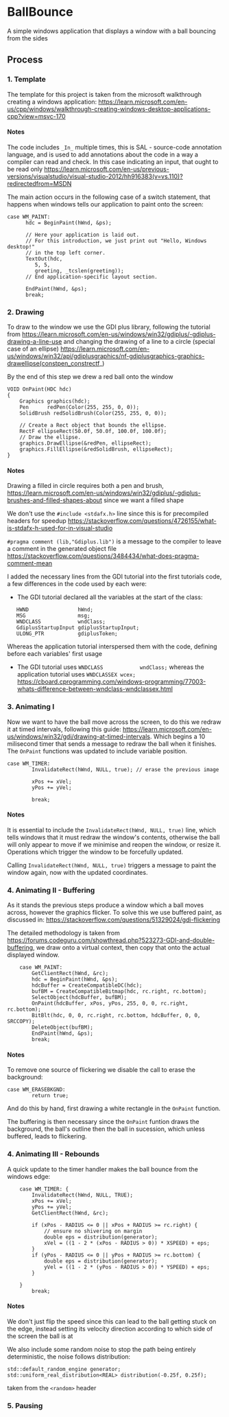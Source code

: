 # BallBounce

A simple windows application that displays a window with a ball bouncing from the sides

## Process

### 1. Template
The template for this project is taken from the microsoft walkthrough creating a windows application: https://learn.microsoft.com/en-us/cpp/windows/walkthrough-creating-windows-desktop-applications-cpp?view=msvc-170

#### Notes
The code includes `_In_` multiple times, this is SAL - source-code annotation language, and is used to add annotations about the code in a way a compiler can read and check. In this case indicating an input, that ought to be read only https://learn.microsoft.com/en-us/previous-versions/visualstudio/visual-studio-2012/hh916383(v=vs.110)?redirectedfrom=MSDN

The main action occurs in the following case of a switch statement, that happens when windows tells our application to paint onto the screen:
```
case WM_PAINT:
      hdc = BeginPaint(hWnd, &ps);

      // Here your application is laid out.
      // For this introduction, we just print out "Hello, Windows desktop!"
      // in the top left corner.
      TextOut(hdc,
         5, 5,
         greeting, _tcslen(greeting));
      // End application-specific layout section.

      EndPaint(hWnd, &ps);
      break;
```

### 2. Drawing

To draw to the window we use the GDI plus library, following the tutorial from https://learn.microsoft.com/en-us/windows/win32/gdiplus/-gdiplus-drawing-a-line-use and changing the drawing of a line to a circle (special case of an ellipse) https://learn.microsoft.com/en-us/windows/win32/api/gdiplusgraphics/nf-gdiplusgraphics-graphics-drawellipse(constpen_constrectf_)

By the end of this step we drew a red ball onto the window
```
VOID OnPaint(HDC hdc)
{
    Graphics graphics(hdc);
    Pen      redPen(Color(255, 255, 0, 0));
    SolidBrush redSolidBrush(Color(255, 255, 0, 0));

    // Create a Rect object that bounds the ellipse.
    RectF ellipseRect(50.0f, 50.0f, 100.0f, 100.0f);
    // Draw the ellipse.
    graphics.DrawEllipse(&redPen, ellipseRect);
    graphics.FillEllipse(&redSolidBrush, ellipseRect);
}
```

#### Notes

Drawing a filled in circle requires both a pen and brush, https://learn.microsoft.com/en-us/windows/win32/gdiplus/-gdiplus-brushes-and-filled-shapes-about since we want a filled shape

We don't use the `#include <stdafx.h>` line since this is for precompiled headers for speedup https://stackoverflow.com/questions/4726155/what-is-stdafx-h-used-for-in-visual-studio

`#pragma comment (lib,"Gdiplus.lib")` is a message to the compiler to leave a comment in the generated object file https://stackoverflow.com/questions/3484434/what-does-pragma-comment-mean

I added the necessary lines from the GDI tutorial into the first tutorials code, a few differences in the code used by each were:
* The GDI tutorial declared all the variables at the start of the class:
```
   HWND                hWnd;
   MSG                 msg;
   WNDCLASS            wndClass;
   GdiplusStartupInput gdiplusStartupInput;
   ULONG_PTR           gdiplusToken;
```
Whereas the application tutorial interspersed them with the code, defining before each variables' first usage
* The GDI tutorial uses `WNDCLASS            wndClass;` whereas the application tutorial uses `WNDCLASSEX wcex;` https://cboard.cprogramming.com/windows-programming/77003-whats-difference-between-wndclass-wndclassex.html

### 3. Animating I

Now we want to have the ball move across the screen, to do this we redraw it at timed intervals, following this guide: https://learn.microsoft.com/en-us/windows/win32/gdi/drawing-at-timed-intervals. Which begins a 10 milisecond timer that sends a message to redraw the ball when it finishes. The `OnPaint` functions was updated to include variable position. 

```
case WM_TIMER:
        InvalidateRect(hWnd, NULL, true); // erase the previous image

        xPos += xVel;
        yPos += yVel;
 
        break;
```

#### Notes

It is essential to include the `InvalidateRect(hWnd, NULL, true)` line, which tells windows that it must redraw the window's contents, otherwise the ball will only appear to move if we minimise and reopen the window, or resize it. Operations which trigger the window to be forcefully updated.

Calling `InvalidateRect(hWnd, NULL, true)` triggers a message to paint the window again, now with the updated coordinates.

### 4. Animating II - Buffering

As it stands the previous steps produce a window which a ball moves across, however the graphics flicker. To solve this we use buffered paint, as discussed in: https://stackoverflow.com/questions/51329024/gdi-flickering

The detailed methodology is taken from https://forums.codeguru.com/showthread.php?523273-GDI-and-double-buffering, we draw onto a virtual context, then copy that onto the actual displayed window.

```
    case WM_PAINT:
        GetClientRect(hWnd, &rc);
        hdc = BeginPaint(hWnd, &ps);
        hdcBuffer = CreateCompatibleDC(hdc);
        bufBM = CreateCompatibleBitmap(hdc, rc.right, rc.bottom);
        SelectObject(hdcBuffer, bufBM);
        OnPaint(hdcBuffer, xPos, yPos, 255, 0, 0, rc.right, rc.bottom);
        BitBlt(hdc, 0, 0, rc.right, rc.bottom, hdcBuffer, 0, 0, SRCCOPY);
        DeleteObject(bufBM);
        EndPaint(hWnd, &ps);
        break;
```
#### Notes

To remove one source of flickering we disable the call to erase the background:
```
case WM_ERASEBKGND:
        return true;
```
And do this by hand, first drawing a white rectangle in the `OnPaint` function.

The buffering is then necessary since the `OnPaint` funtion draws the background, the ball's outline then the ball in sucession, which unless buffered, leads to flickering.

### 4. Animating III - Rebounds

A quick update to the timer handler makes the ball bounce from the windows edge: 
```
    case WM_TIMER: {
        InvalidateRect(hWnd, NULL, TRUE);
        xPos += xVel;
        yPos += yVel;
        GetClientRect(hWnd, &rc);

        if (xPos - RADIUS <= 0 || xPos + RADIUS >= rc.right) {
            // ensure no shivering on margin
            double eps = distribution(generator);
            xVel = ((1 - 2 * (xPos - RADIUS > 0)) * XSPEED) + eps;
        }
        if (yPos - RADIUS <= 0 || yPos + RADIUS >= rc.bottom) {
            double eps = distribution(generator);
            yVel = ((1 - 2 * (yPos - RADIUS > 0)) * YSPEED) + eps;
        }
        
    }
        break;
```

#### Notes
We don't just flip the speed since this can lead to the ball getting stuck on the edge, instead setting its velocity direction according to which side of the screen the ball is at

We also include some random noise to stop the path being entirely deterministic, the noise follows distribution:
```
std::default_random_engine generator;
std::uniform_real_distribution<REAL> distribution(-0.25f, 0.25f);
```
taken from the `<random>` header

### 5. Pausing

